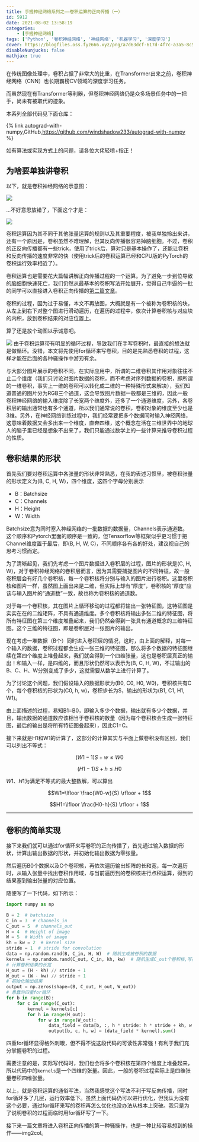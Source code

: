 ```yaml
---
title: 手搓神经网络系列之——卷积运算的正向传播（一）
id: 5912
date: 2021-08-02 13:58:19
categories:
    - [手搓神经网络]
tags: ['Python', '卷积神经网络', '神经网络', '机器学习', '深度学习']
cover: https://blogfiles.oss.fyz666.xyz/png/a7d63dcf-617d-4f7c-a3a5-8c5f8fa1ef08.png
disableNunjucks: false
mathjax: true
---
```


在传统图像处理中，卷积占据了非常大的比重，在Transformer出来之前，卷积神经网络（CNN）也长期霸榜CV领域的深度学习任务。

而虽然现在有Transformer等利器，但卷积神经网络仍是众多场景任务中的一把手，尚未有被取代的迹象。


本系列全部代码见下面仓库：

{% link autograd-with-numpy,GitHub,https://github.com/windshadow233/autograd-with-numpy %}

如有算法或实现方式上的问题，请各位大佬轻喷+指正！

## 为啥要单独讲卷积


以下，就是卷积神经网络的示意图：

![](https://blogfiles.oss.fyz666.xyz/png/a7d63dcf-617d-4f7c-a3a5-8c5f8fa1ef08.png)

...不好意思放错了，下面这个才是：

![](https://blogfiles.oss.fyz666.xyz/webp/aea9c635-a450-44d3-96bb-27a6b1a91c25.webp)


卷积运算因为其不同于其他张量运算的规则以及其重要程度，被我单独拎出来讲，还有一个原因是，卷积虽然不难理解，但其反向传播很容易掉脑细胞。不过，卷积的正反向传播都有一些trick，使用了trick后，算对只是基本操作了，还能让卷积和反向传播的速度非常的快（使用trick后的卷积运算已经和CPU版的PyTorch的卷积运行效率相近了）。


卷积运算也是需要花大篇幅讲解正向传播过程的一个运算。为了避免一步到位导致的脑细胞快速死亡，我们仍然从最基本的卷积写法开始展开，觉得自己牛逼的一批的同学可以直接进入卷积正向传播的[第二篇文章](/blog/5945/)。


卷积的过程，因为过于易懂，本文不再放图，大概就是有一个被称为卷积核的块，从左上到右下对整个图进行滑动遍历，在遍历的过程中，依次计算卷积核与对应块的内积，放到卷积结果的对应位置上。


算了还是放个动图以示诚意吧。



![](https://blogfiles.oss.fyz666.xyz/gif/6aa1c3a2-872b-49e7-8af9-dbf8fb5ea039.gif)
由于卷积运算带有明显的循环过程，导致我们在手写卷积时，最直接的想法就是做循环。没错，本文将先使用for循环来写卷积，目的是先熟悉卷积的过程，这样才能在后面的各种骚操作中游刃有余。


与大部分图片展示的卷积不同，在实际应用中，所谓的二维卷积其作用对象往往不止二个维度（我们只讨论对图片数据的卷积，而不考虑对序列数据的卷积，即所谓的一维卷积，事实上一维的卷积可以转化成二维的一种特殊形式来解决），我们知道普通的图片分为RGB三个通道，这会导致图片数据一般都是三维的，因此一般卷积神经网络的输入维度除了长宽两个维度外，还多了一个通道维度，另外，各卷积层的输出通常也有多个通道，所以我们通常说的卷积，卷积对象的维度至少也是3维。另外，在神经网络训练过程中，我们经常要把多个数据同时输入神经网络，这意味着数据又会多出来一个维度，直奔四维，这个概念在活在三维世界中的地球人的脑子里已经是想象不出来了，我们只能通过数学上的一些计算来推导卷积过程的性质。


## 卷积结果的形状


首先我们要对卷积运算中各张量的形状非常熟悉，在我的表述习惯里，被卷积张量的形状定义为(B, C, H, W)，四个维度，这四个字母分别表示


- B：Batchsize
- C：Channels
- H：Height
- W：Width

Batchsize意为同时塞入神经网络的一批数据的数据量，Channels表示通道数。这个顺序和Pytorch里面的顺序是一致的，但Tensorflow等框架似乎更习惯于把Channel维度置于最后，即(B, H, W, C)，不同顺序各有各的好处，建议视自己的思考习惯而定。


为了清晰起见，我们先考虑一个图片数据进入卷积层的过程，图片的形状是(C, H, W)，对于卷积神经网络的卷积层而言，因为其需要捕捉图片的不同特征，故一般卷积层会有好几个卷积核，每一个卷积核将分别与输入的图片进行卷积。这里卷积核和图片一样，虽然图上画出来是二维，但实际上却有“厚度”，卷积核的“厚度”应该与输入图片的“通道数”一致，故也称为卷积核的通道数。


对于每一个卷积核，其在图片上循环移动的过程都将输出一张特征图，这特征图是实实在在的二维矩阵，不具有通道维度。多个卷积核将输出多张二维的特征图，将所有特征图在第三个维度堆叠起来，我们仍然会得到一张具有通道概念的三维特征图。这个三维的特征图，即是卷积层对一张图片的输出。


现在考虑一堆数据（B个）同时进入卷积层的情况，这时，由上面的解释，对每一个输入的数据，卷积过程都会生成一张三维的特征图，那么将多个数据的特征图继续在第四个维度上堆叠起来，我们就会得到一个四维张量，这也是卷积层真正的输出！和输入一样，是四维的，而且形状仍然可以表示为(B, C, H, W)，不过输出的B、C、H、W分别变成了多少，这就需要从数学上进行计算了。


为了讨论这个问题，我们假设输入的数据形状为(B0, C0, H0, W0)，卷积核共有C个，每个卷积核的形状为(C0, h, w)，卷积步长为S，输出的形状为(B1, C1, H1, W1)。


由上面描述的过程，易知B1=B0，即输入多少个数据，输出就有多少个数据，并且，输出数据的通道数应该相当于卷积核的数量（因为每个卷积核会生成一张特征图，最后的输出是将所有特征图叠起来），因此C1=C。


接下来就是H1和W1的计算了，这部分的计算其实与平面上做卷积没有区别，我们可以列出不等式：


$$(W1-1)S + w\le W0$$


$$(H1-1)S + h\le H0$$


$W1、H1$为满足不等式的最大整数解，可以算出


$$W1=\lfloor \frac{W0-w}{S} \rfloor + 1$$


$$H1=\lfloor \frac{H0-h}{S} \rfloor + 1$$




---

## 卷积的简单实现


接下来我们就可以通过for循环来写卷积的正向传播了，首先通过输入数据的形状，计算出输出数据的形状，并初始化输出数据为零张量。


然后遍历B0个数据以及C个卷积核，再依次遍历输出矩阵的长和宽，每一次遍历时，从输入张量中找出卷积作用域，与当前遍历到的卷积核进行点积运算，得到的结果塞到输出张量的对应位置。


随便写了一下代码，如下所示：



```python
import numpy as np

B = 2  # batchsize
C_in = 3  # channels_in
C_out = 5  # channels_out
H = 4  # Height of image
W = 5  # Width of image
kh = kw = 2  # kernel size
stride = 1  # stride for convolution
data = np.random.rand(B, C_in, H, W)  # 随机生成被卷积的数据
kernels = np.random.rand(C_out, C_in, kh, kw)  # 随机生成C_out个卷积核,写在一个张量里
# 计算卷积结果的长宽
H_out = (H - kh) // stride + 1
W_out = (W - kw) // stride + 1
# 初始化输出结果
output = np.zeros(shape=(B, C_out, H_out, W_out))
# 愚蠢的四重for循环
for b in range(B):
    for c in range(C_out):
        kernel = kernels[c]
        for h in range(H_out):
            for w in range(W_out):
                data_field = data[b, :, h * stride: h * stride + kh, w * stride: w * stride + kw]
                output[b, c, h, w] = (data_field * kernel).sum()
```

四重for循环显得格外刺眼，但不得不说这段代码的可读性非常强！有利于我们充分掌握卷积的过程。


需要注意的是，实际写代码时，我们也会将多个卷积核在第四个维度上堆叠起来，所以代码中的`kernels`是一个四维的张量。因此，一般的卷积过程实际上是四维张量卷积四维张量。


以上，就是卷积运算的通俗写法，当然我感觉这个写法不利于写反向传播，同时for循环多了几层，运行效率低下。虽然上面代码仍可以进行优化，但我认为没有这个必要，通过for循环来写的卷积再怎么优化也没办法从根本上突破。我只是为了说明卷积的过程而临时用for循环写了一下。


接下来一篇文章将进入卷积正向传播的第一种骚操作，也是一种比较容易想到的操作——img2col。
